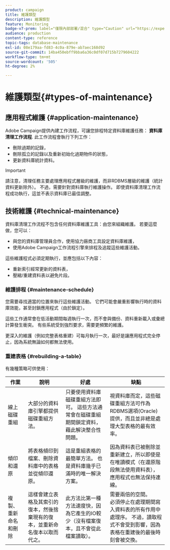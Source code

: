 ```yaml
---
product: campaign
title: 維護類型
description: 維護類型
feature: Monitoring
badge-v7-prem: label="僅限內部部署/混合" type="Caution" url="https://experienceleague.adobe.com/docs/campaign-classic/using/installing-campaign-classic/architecture-and-hosting-models/hosting-models-lp/hosting-models.html?lang=zh-Hant" tooltip="僅適用於內部部署和混合部署"
audience: production
content-type: reference
topic-tags: database-maintenance
exl-id: 08e179aa-fd83-4c0a-879e-ab7aec168d92
source-git-commit: 14ba450ebff9bba6a36c0df07d715b7279604222
workflow-type: tm+mt
source-wordcount: '505'
ht-degree: 2%

---
```


# 維護類型{#types-of-maintenance}



## 應用程式維護 {#application-maintenance}

Adobe Campaign提供內建工作流程，可讓您排程特定資料庫維護任務： **資料庫清理工作流程**. 此工作流程會執行下列工作：

* 刪除過期的記錄，
* 刪除孤立的記錄以及重新初始化過期物件的狀態，
* 更新資料庫統計資料。

>[!IMPORTANT]
>
>請注意，清理任務主要處理應用程式層級的維護，而非RDBMS層級的維護（統計資料更新除外）。 不過，需要針對資料庫執行維護操作。 即使資料庫清理工作流程成功執行，這並不表示資料庫已最佳調整。

## 技術維護 {#technical-maintenance}

資料庫清理工作流程不包含任何資料庫維護工具：由您來組織維護。 若要這麼做，您可以：

* 與您的資料庫管理員合作，使用協力廠商工具設定資料庫維護，
* 使用Adobe Campaign工作流程引擎來排程及追蹤這些維護活動。

這些維護程式必須定期執行，並應包括以下內容：

* 重新索引經常更新的資料表，
* 壓縮/重建資料表以避免片段。

### 維護排程 {#maintenance-schedule}

您需要尋找適當的位置來執行這些維護活動。 它們可能會嚴重影響執行時的資料庫效能，甚至封鎖應用程式（由於鎖定）。

這些工作通常會在低活動期間每週執行一次，而不會與備份、資料重新載入或彙總計算發生衝突。 有些系統受到強烈要求，需要更頻繁的維護。

更深入的維護（例如完整表格重建）可每月執行一次，最好是讓應用程式完全停止，因為系統無論如何都無法使用。

### 重建表格 {#rebuilding-a-table}

有幾種策略可供使用：

<table> 
 <thead> 
  <tr> 
   <th> 作業 </th> 
   <th> 說明 </th> 
   <th> 好處 </th> 
   <th> 缺點 </th> 
  </tr> 
 </thead> 
 <tbody> 
  <tr> 
   <td> 線上磁碟重組<br /> </td> 
   <td> 大部分的資料庫引擎都提供磁碟重組方法。<br /> </td> 
   <td> 只要使用資料庫磁碟重組方法即可。 這些方法通常會在磁碟重組期間鎖定資料，藉此解決整合性問題。<br /> </td> 
   <td> 視資料庫而定，這些磁碟重組方法可作為RDBMS選項(Oracle)提供，而且並非總是處理大型表格的最有效率。<br /> </td> 
  </tr> 
  <tr> 
   <td> 傾印和還原<br /> </td> 
   <td> 將表格傾印到檔案、刪除資料庫中的表格並從傾印還原。<br /> </td> 
   <td> 這是重組表格的最簡單方法。 也是資料庫幾乎已滿時的唯一解決方案。<br /> </td> 
   <td> 因為資料表已被刪除並重新建立，所以即使是在唯讀模式（在還原階段無法使用資料表），應用程式也無法保持連線。<br /> </td> 
  </tr> 
  <tr> 
   <td> 複製、重新命名和刪除<br /> </td> 
   <td> 這樣會建立表格及其索引的復本，然後捨棄現有的復本，並重新命名復本以取而代之。<br /> </td> 
   <td> 此方法比第一種方法速度快，因為它產生的IO較少（沒有檔案復本，且不會從此檔案讀取）。<br /> </td> 
   <td> 需要兩倍的空間。<br /> 必須停止在處理期間寫入資料表的所有作用中處理序。 不過，讀取程式不會受到影響，因為表格在重建後的最後時刻會被交換。 <br /> </td> 
  </tr> 
 </tbody> 
</table>
